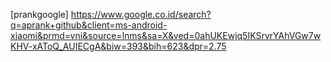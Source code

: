 [prankgoogle] https://www.google.co.id/search?q=aprank+github&client=ms-android-xiaomi&prmd=vni&source=lnms&sa=X&ved=0ahUKEwjq5IKSrvrYAhVGw7wKHV-xAToQ_AUIECgA&biw=393&bih=623&dpr=2.75
